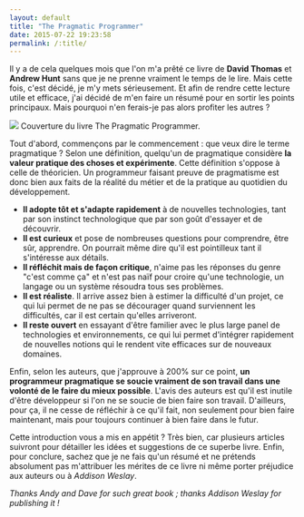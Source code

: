 ```yaml
---
layout: default
title: "The Pragmatic Programmer"
date: 2015-07-22 19:23:58
permalink: /:title/
---
```

Il y a de cela quelques mois que l'on m'a prêté ce livre de **David Thomas** et **Andrew Hunt** sans que je ne prenne vraiment le temps de le lire. Mais cette fois, c'est décidé, je m'y mets sérieusement. Et afin de rendre cette lecture utile et efficace, j'ai décidé de m'en faire un résumé pour en sortir les points principaux. Mais pourquoi n'en ferais-je pas alors profiter les autres ?

![](https://images-na.ssl-images-amazon.com/images/I/41BKx1AxQWL._SX258_BO1,204,203,200_.jpg) Couverture du livre The Pragmatic Programmer.

Tout d'abord, commençons par le commencement : que veux dire le terme pragmatique ? Selon une définition, quelqu'un de pragmatique considère **la valeur pratique des choses et expérimente**. Cette définition s'oppose à celle de théoricien. Un programmeur faisant preuve de pragmatisme est donc bien aux faits de la réalité du métier et de la pratique au quotidien du développement.

*   **Il adopte tôt et s'adapte rapidement** à de nouvelles technologies, tant par son instinct technologique que par son goût d'essayer et de découvrir.
*   **Il est curieux** et pose de nombreuses questions pour comprendre, être sûr, apprendre. On pourrait même dire qu'il est pointilleux tant il s'intéresse aux détails.
*   **Il réfléchit mais de façon critique**, n'aime pas les réponses du genre "c'est comme ça" et n'est pas naïf pour croire qu'une technologie, un langage ou un système résoudra tous ses problèmes.
*   **Il est réaliste**. Il arrive assez bien à estimer la difficulté d'un projet, ce qui lui permet de ne pas se décourager quand surviennent les difficultés, car il est certain qu'elles arriveront.
*   **Il reste ouvert** en essayant d'être familier avec le plus large panel de technologies et environnements, ce qui lui permet d'intégrer rapidement de nouvelles notions qui le rendent vite efficaces sur de nouveaux domaines.

Enfin, selon les auteurs, que j'approuve à 200% sur ce point, **un programmeur pragmatique se soucie vraiment de son travail dans une volonté de le faire du mieux possible**. L'avis des auteurs est qu'il est inutile d'être développeur si l'on ne se soucie de bien faire son travail. D'ailleurs, pour ça, il ne cesse de réfléchir à ce qu'il fait, non seulement pour bien faire maintenant, mais pour toujours continuer à bien faire dans le futur.

Cette introduction vous a mis en appétit ? Très bien, car plusieurs articles suivront pour détailler les idées et suggestions de ce superbe livre. Enfin, pour conclure, sachez que je ne fais qu'un résumé et ne prétends absolument pas m'attribuer les mérites de ce livre ni même porter préjudice aux auteurs ou à *Addison Weslay*.

*Thanks Andy and Dave for such great book ; thanks Addison Weslay for publishing it !*
